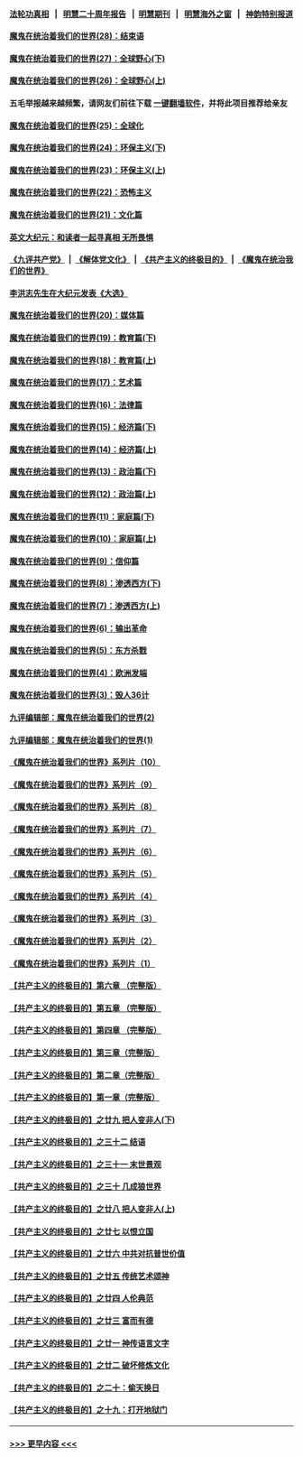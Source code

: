#### [法轮功真相](https://github.com/gfw-breaker/truth/blob/master/README.md?t=0) &nbsp;&nbsp;|&nbsp;&nbsp; [明慧二十周年报告](https://github.com/gfw-breaker/mh-reports/blob/master/README.md?t=0) &nbsp;&nbsp;|&nbsp;&nbsp;[明慧期刊](https://github.com/gfw-breaker/mh-qikan) &nbsp;&nbsp;|&nbsp;&nbsp; [明慧海外之窗](https://github.com/gfw-breaker/mh-news/blob/master/README.md?t=0) &nbsp;&nbsp;|&nbsp;&nbsp; [神韵特别报道](https://github.com/gfw-breaker/mh-news/blob/master/shenyun.md?t=0)
#### [魔鬼在统治着我们的世界(28)：结束语](../pages/nsc422/n10936246.md?t=06200951) 
#### [魔鬼在统治着我们的世界(27)：全球野心(下)](../pages/nsc422/n10928319.md?t=06200951) 
#### [魔鬼在统治着我们的世界(26)：全球野心(上)](../pages/nsc422/n10900318.md?t=06200951) 
#### 五毛举报越来越频繁，请网友们前往下载 [一键翻墙软件](https://github.com/gfw-breaker/ssr-accounts)，并将此项目推荐给亲友
#### [魔鬼在统治着我们的世界(25)：全球化](../pages/nsc422/n10788205.md?t=06200951) 
#### [魔鬼在统治着我们的世界(24)：环保主义(下)](../pages/nsc422/n10695307.md?t=06200951) 
#### [魔鬼在统治着我们的世界(23)：环保主义(上)](../pages/nsc422/n10688613.md?t=06200951) 
#### [魔鬼在统治着我们的世界(22)：恐怖主义](../pages/nsc422/n10614727.md?t=06200951) 
#### [魔鬼在统治着我们的世界(21)：文化篇](../pages/nsc422/n10597706.md?t=06200951) 
#### [英文大纪元：和读者一起寻真相 无所畏惧](../pages/nsc422/n12542027.md?t=06200951) 
#### [《九评共产党》](https://github.com/begood0513/9ping.md/blob/master/README.md) &nbsp;|&nbsp; [《解体党文化》](../../../../jtdwh.md/blob/master/README.md)  &nbsp;|&nbsp; [《共产主义的终极目的》](../../../../gczydzjmd.md/blob/master/README.md) &nbsp;|&nbsp; [《魔鬼在统治我们的世界》](../../../../mgztzwmdsj.md/blob/master/README.md) 
#### [李洪志先生在大纪元发表《大选》](../pages/nsc422/n12534746.md?t=06200951) 
#### [魔鬼在统治着我们的世界(20)：媒体篇](../pages/nsc422/n10586579.md?t=06200951) 
#### [魔鬼在统治着我们的世界(19)：教育篇(下)](../pages/nsc422/n10564808.md?t=06200951) 
#### [魔鬼在统治着我们的世界(18)：教育篇(上)](../pages/nsc422/n10526970.md?t=06200951) 
#### [魔鬼在统治着我们的世界(17)：艺术篇](../pages/nsc422/n10499093.md?t=06200951) 
#### [魔鬼在统治着我们的世界(16)：法律篇](../pages/nsc422/n10485969.md?t=06200951) 
#### [魔鬼在统治着我们的世界(15)：经济篇(下)](../pages/nsc422/n10469975.md?t=06200951) 
#### [魔鬼在统治着我们的世界(14)：经济篇(上)](../pages/nsc422/n10457370.md?t=06200951) 
#### [魔鬼在统治着我们的世界(13)：政治篇(下)](../pages/nsc422/n10448270.md?t=06200951) 
#### [魔鬼在统治着我们的世界(12)：政治篇(上)](../pages/nsc422/n10444576.md?t=06200951) 
#### [魔鬼在统治着我们的世界(11)：家庭篇(下)](../pages/nsc422/n10440961.md?t=06200951) 
#### [魔鬼在统治着我们的世界(10)：家庭篇(上)](../pages/nsc422/n10435448.md?t=06200951) 
#### [魔鬼在统治着我们的世界(9)：信仰篇](../pages/nsc422/n10432159.md?t=06200951) 
#### [魔鬼在统治着我们的世界(8)：渗透西方(下)](../pages/nsc422/n10429603.md?t=06200951) 
#### [魔鬼在统治着我们的世界(7)：渗透西方(上)](../pages/nsc422/n10426013.md?t=06200951) 
#### [魔鬼在统治着我们的世界(6)：输出革命](../pages/nsc422/n10421536.md?t=06200951) 
#### [魔鬼在统治着我们的世界(5)：东方杀戮](../pages/nsc422/n10417707.md?t=06200951) 
#### [魔鬼在统治着我们的世界(4)：欧洲发端](../pages/nsc422/n10414890.md?t=06200951) 
#### [魔鬼在统治着我们的世界(3)：毁人36计](../pages/nsc422/n10411583.md?t=06200951) 
#### [九评编辑部：魔鬼在统治着我们的世界(2)](../pages/nsc422/n10410036.md?t=06200951) 
#### [九评编辑部：魔鬼在统治着我们的世界(1)](../pages/nsc422/n10406825.md?t=06200951) 
#### [《魔鬼在统治着我们的世界》系列片（10）](../pages/nsc422/n12292670.md?t=06200951) 
#### [《魔鬼在统治着我们的世界》系列片（9）](../pages/nsc422/n12290859.md?t=06200951) 
#### [《魔鬼在统治着我们的世界》系列片（8）](../pages/nsc422/n12287445.md?t=06200951) 
#### [《魔鬼在统治着我们的世界》系列片（7）](../pages/nsc422/n12283425.md?t=06200951) 
#### [《魔鬼在统治着我们的世界》系列片（6）](../pages/nsc422/n12282314.md?t=06200951) 
#### [《魔鬼在统治着我们的世界》系列片（5）](../pages/nsc422/n12281419.md?t=06200951) 
#### [《魔鬼在统治着我们的世界》系列片（4）](../pages/nsc422/n12274024.md?t=06200951) 
#### [《魔鬼在统治着我们的世界》系列片（3）](../pages/nsc422/n12271322.md?t=06200951) 
#### [《魔鬼在统治着我们的世界》系列片（2）](../pages/nsc422/n12269049.md?t=06200951) 
#### [《魔鬼在统治着我们的世界》系列片（1）](../pages/nsc422/n12267575.md?t=06200951) 
#### [【共产主义的终极目的】第六章 （完整版）](../pages/nsc422/n11428913.md?t=06200951) 
#### [【共产主义的终极目的】第五章 （完整版）](../pages/nsc422/n11428912.md?t=06200951) 
#### [【共产主义的终极目的】第四章 （完整版）](../pages/nsc422/n11428907.md?t=06200951) 
#### [【共产主义的终极目的】第三章（完整版）](../pages/nsc422/n11428848.md?t=06200951) 
#### [【共产主义的终极目的】第二章（完整版）](../pages/nsc422/n11428831.md?t=06200951) 
#### [【共产主义的终极目的】第一章（完整版）](../pages/nsc422/n11417651.md?t=06200951) 
#### [【共产主义的终极目的】之廿九 把人变非人(下)](../pages/nsc422/n11344140.md?t=06200951) 
#### [【共产主义的终极目的】之三十二 结语](../pages/nsc422/n11360535.md?t=06200951) 
#### [【共产主义的终极目的】之三十一 末世景观](../pages/nsc422/n11351129.md?t=06200951) 
#### [【共产主义的终极目的】之三十 几成狼世界](../pages/nsc422/n11348280.md?t=06200951) 
#### [【共产主义的终极目的】之廿八 把人变非人(上)](../pages/nsc422/n11340492.md?t=06200951) 
#### [【共产主义的终极目的】之廿七 以恨立国](../pages/nsc422/n11336944.md?t=06200951) 
#### [【共产主义的终极目的】之廿六 中共对抗普世价值](../pages/nsc422/n11324785.md?t=06200951) 
#### [【共产主义的终极目的】之廿五 传统艺术颂神](../pages/nsc422/n11296396.md?t=06200951) 
#### [【共产主义的终极目的】之廿四 人伦典范](../pages/nsc422/n11296397.md?t=06200951) 
#### [【共产主义的终极目的】之廿三 富而有德](../pages/nsc422/n11283598.md?t=06200951) 
#### [【共产主义的终极目的】之廿一 神传语言文字](../pages/nsc422/n11263265.md?t=06200951) 
#### [【共产主义的终极目的】之廿二 破坏修炼文化](../pages/nsc422/n11245728.md?t=06200951) 
#### [【共产主义的终极目的】之二十：偷天换日](../pages/nsc422/n11238846.md?t=06200951) 
#### [【共产主义的终极目的】之十九：打开地狱门](../pages/nsc422/n11206376.md?t=06200951) 

----
#### [ >>> 更早内容 <<< ](../indexes/nsc422-earlier.md)
